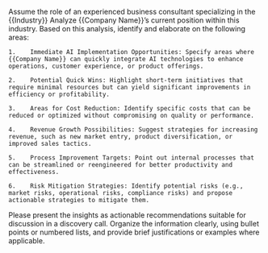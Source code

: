 Assume the role of an experienced business consultant specializing in the {{Industry}} Analyze {{Company Name}}’s current position within this industry. Based on this analysis, identify and elaborate on the following areas:

    1.    Immediate AI Implementation Opportunities: Specify areas where {{Company Name}} can quickly integrate AI technologies to enhance operations, customer experience, or product offerings.

    2.    Potential Quick Wins: Highlight short-term initiatives that require minimal resources but can yield significant improvements in efficiency or profitability.

    3.    Areas for Cost Reduction: Identify specific costs that can be reduced or optimized without compromising on quality or performance.

    4.    Revenue Growth Possibilities: Suggest strategies for increasing revenue, such as new market entry, product diversification, or improved sales tactics.

    5.    Process Improvement Targets: Point out internal processes that can be streamlined or reengineered for better productivity and effectiveness.

    6.    Risk Mitigation Strategies: Identify potential risks (e.g., market risks, operational risks, compliance risks) and propose actionable strategies to mitigate them.

Please present the insights as actionable recommendations suitable for discussion in a discovery call. Organize the information clearly, using bullet points or numbered lists, and provide brief justifications or examples where applicable.

